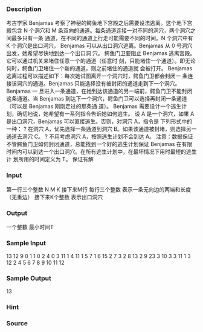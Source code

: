
### Description
考古学家 Benjamas 考察了神秘的鳄鱼地下宫殿之后需要设法逃离。这个地下宫殿包含
N 个洞穴和 M 条双向的通道。每条通道连接一对不同的洞穴，两个洞穴之间最多只有一条
通道，在不同的通道上行走可能需要不同的时间。N 个洞穴中有 K 个洞穴是出口洞穴，
Benjamas 可以从出口洞穴逃离。Benjamas 从 0 号洞穴出发，她希望尽快地到达一个出口洞
穴。
鳄鱼门卫要阻止 Benjamas 逃离宫殿。它可以通过机关来堵住任意一个的通道（任意时
刻，只能堵住一个通道）。即无论何时，鳄鱼门卫堵住一个新的通道，则之前堵住的通道就
会被打开。
Benjamas 逃离过程可以描述如下：每次她试图离开一个洞穴时，鳄鱼门卫都会封闭一
条连接该洞穴的通道。Benjamas 只能选择没有被封闭的通道走到下一个洞穴。Benjamas 一
旦进入一条通道，在她到达该通道的另一端前，鳄鱼门卫不能封闭这条通道。当 Benjamas
到达下一个洞穴，鳄鱼门卫可以选择再封闭一条通道（可以是 Benjamas 刚刚走过的那条通
道）。
Benjamas 需要设计一个逃生计划，确切地说，她希望有一系列指令告诉她如何逃生。
设 A 是一个洞穴，如果 A 是出口洞穴，Benjamas 可以直接逃生。否则，对洞穴 A，指令是
下列形式中的一种：
? 在洞穴 A，优先选择一条通道到洞穴 B。如果该通道被封堵，则选择另一通道去洞穴
C。
? 不用考虑洞穴 A，按照逃生计划不会到达 A。
注意：数据保证不管鳄鱼门卫如何封闭通道，总能找到一个好的逃生计划保证 Benjamas
在有限时间内可以到达一个出口洞穴。在所有逃生计划中，在最坏情况下用时最短的逃生计
划所用的时间定义为 T。
保证有解

### Input
第一行三个整数 N M K
接下来M行 每行三个整数 表示一条无向边的两端和长度（无重边）
接下来K个整数 表示出口洞穴

### Output
一个整数 最小时间T

### Sample Input
13 12 9
0 1 1
0 2 4
0 3 11
1 4 11
1 5 7
1 6 15
2 7 3
2 8 13
2 9 23
3 10 3
3 11 1
3 12 2
4 5 6 7 8 9 10 11 12

### Sample Output
13
### Hint

### Source

